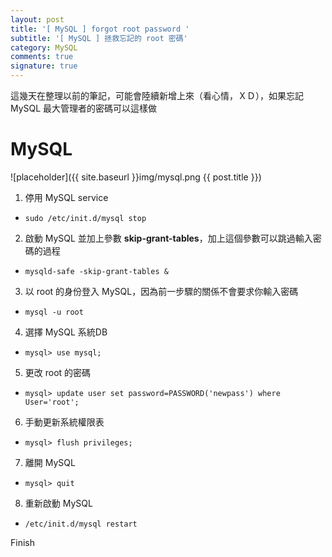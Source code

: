 ```yaml
---
layout: post
title: '[ MySQL ] forgot root password '
subtitle: '[ MySQL ] 拯救忘記的 root 密碼'
category: MySQL
comments: true
signature: true
---
```


<div class="message">
    這幾天在整理以前的筆記，可能會陸續新增上來（看心情，ＸＤ），如果忘記 MySQL 最大管理者的密碼可以這樣做
</div>

# MySQL

![placeholder]({{ site.baseurl }}img/mysql.png {{ post.title }})

1. 停用 MySQL service
 - `sudo /etc/init.d/mysql stop`

2. 啟動 MySQL 並加上參數 **skip-grant-tables**，加上這個參數可以跳過輸入密碼的過程
 - `mysqld-safe -skip-grant-tables &`

3. 以 root 的身份登入 MySQL，因為前一步驟的關係不會要求你輸入密碼
 - `mysql -u root`

4. 選擇 MySQL 系統DB
 - `mysql> use mysql;`

5. 更改 root 的密碼
 - `mysql> update user set password=PASSWORD('newpass') where User='root';`

6. 手動更新系統權限表
 - `mysql> flush privileges;`

7. 離開 MySQL
 - `mysql> quit`

8. 重新啟動 MySQL
 - `/etc/init.d/mysql restart`

Finish
